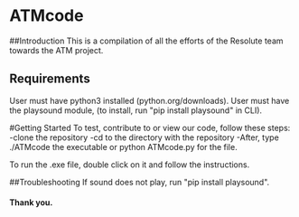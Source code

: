 # ATMcode

##Introduction
This is a compilation of all the efforts of the Resolute team
towards the ATM project.

## Requirements
User must have python3 installed (python.org/downloads).
User must have the playsound module, (to install, run "pip install 
playsound" in CLI).

#Getting Started
To test, contribute to or view our code, follow these steps:
-clone the repository
-cd to the directory with the repository
-After, type ./ATMcode the executable or python ATMcode.py for the file.

To run the .exe file, double click on it and follow the instructions.

##Troubleshooting
If sound does not play, run "pip install playsound".



#### Thank you.

